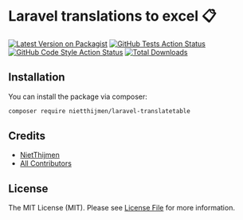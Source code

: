 # Laravel translations to excel 📋 

[![Latest Version on Packagist](https://img.shields.io/packagist/v/nietthijmen/laravel-translatetable.svg?style=flat-square)](https://packagist.org/packages/nietthijmen/laravel-translatetable)
[![GitHub Tests Action Status](https://img.shields.io/github/actions/workflow/status/nietthijmen/laravel-translatetable/run-tests.yml?branch=main&label=tests&style=flat-square)](https://github.com/nietthijmen/laravel-translatetable/actions?query=workflow%3Arun-tests+branch%3Amain)
[![GitHub Code Style Action Status](https://img.shields.io/github/actions/workflow/status/nietthijmen/laravel-translatetable/fix-php-code-style-issues.yml?branch=main&label=code%20style&style=flat-square)](https://github.com/nietthijmen/laravel-translatetable/actions?query=workflow%3A"Fix+PHP+code+style+issues"+branch%3Amain)
[![Total Downloads](https://img.shields.io/packagist/dt/nietthijmen/laravel-translatetable.svg?style=flat-square)](https://packagist.org/packages/nietthijmen/laravel-translatetable)

## Installation

You can install the package via composer:

```bash
composer require nietthijmen/laravel-translatetable
```

## Credits

- [NietThijmen](https://github.com/NietThijmen)
- [All Contributors](../../contributors)

## License

The MIT License (MIT). Please see [License File](LICENSE.md) for more information.
